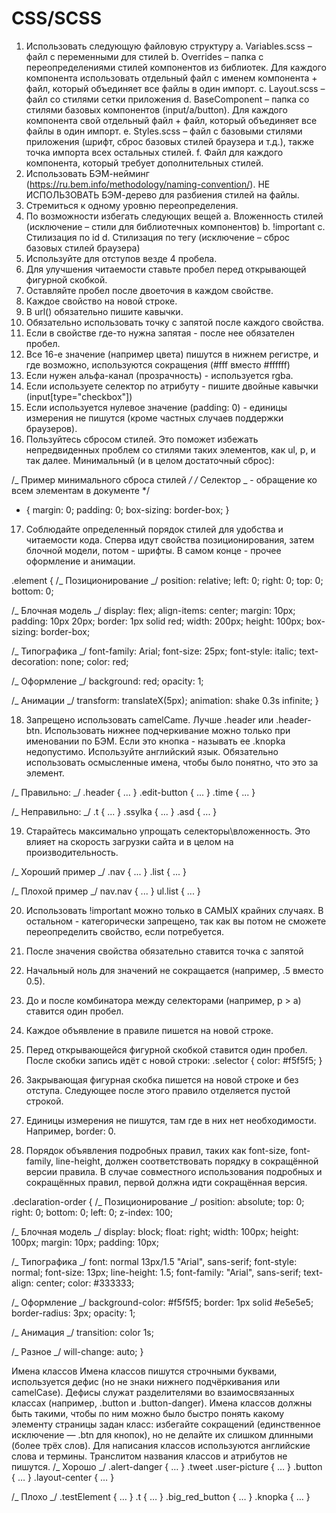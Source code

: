 # CSS/SCSS

1. Использовать следующую файловую структуру
   a. Variables.scss – файл с переменными для стилей
   b. Overrides – папка с переопределениями стилей компонентов из библиотек. Для каждого компонента использовать отдельный файл с именем компонента + файл, который объединяет все файлы в один импорт.
   c. Layout.scss – файл со стилями сетки приложения
   d. BaseComponent – папка со стилями базовых компонентов (input/a/button). Для каждого компонента свой отдельный файл + файл, который объединяет все файлы в один импорт.
   e. Styles.scss – файл с базовыми стилями приложения (шрифт, сброс базовых стилей браузера и т.д.), также точка импорта всех остальных стилей.
   f. Файл для каждого компонента, который требует дополнительных стилей.
2. Использовать БЭМ-нейминг (https://ru.bem.info/methodology/naming-convention/). НЕ ИСПОЛЬЗОВАТЬ БЭМ-дерево для разбиения стилей на файлы.
3. Стремиться к одному уровню переопределения.
4. По возможности избегать следующих вещей
   a. Вложенность стилей (исключение – стили для библиотечных компонентов)
   b. !important
   c. Стилизация по id
   d. Стилизация по тегу (исключение – сброс базовых стилей браузера)
5. Используйте для отступов везде 4 пробела.
6. Для улучшения читаемости ставьте пробел перед открывающей фигурной скобкой.
7. Оставляйте пробел после двоеточия в каждом свойстве.
8. Каждое свойство на новой строке.
9. В url() обязательно пишите кавычки.
10. Обязательно использовать точку с запятой после каждого свойства.
11. Если в свойстве где-то нужна запятая - после нее обязателен пробел.
12. Все 16-е значение (например цвета) пишутся в нижнем регистре, и где возможно, используются сокращения (#fff вместо #ffffff)
13. Если нужен альфа-канал (прозрачность) - используется rgba.
14. Если используете селектор по атрибуту - пишите двойные кавычки (input[type="checkbox"])
15. Если используется нулевое значение (padding: 0) - единицы измерения не пишутся (кроме частных случаев поддержки браузеров).
16. Пользуйтесь сбросом стилей. Это поможет избежать непредвиденных проблем со стилями таких элементов, как ul, p, и так далее. Минимальный (и в целом достаточный сброс):

/_ Пример минимального сброса стилей _/
/_ Селектор _ - обращение ко всем элементам в документе \*/

- {
  margin: 0;
  padding: 0;
  box-sizing: border-box;
  }

17. Соблюдайте определенный порядок стилей для удобства и читаемости кода. Сперва идут свойства позиционирования, затем блочной модели, потом - шрифты. В самом конце - прочее оформление и анимации.

.element {
/_ Позиционирование _/
position: relative;
left: 0;
right: 0;
top: 0;
bottom: 0;

/_ Блочная модель _/
display: flex;
align-items: center;
margin: 10px;
padding: 10px 20px;
border: 1px solid red;
width: 200px;
height: 100px;
box-sizing: border-box;

/_ Типографика _/
font-family: Arial;
font-size: 25px;
font-style: italic;
text-decoration: none;
color: red;

/_ Оформление _/
background: red;
opacity: 1;

/_ Анимации _/
transform: translateX(5px);
animation: shake 0.3s infinite;
}

18. Запрещено использовать camelCame. Лучше .header или .header-btn. Использовать нижнее подчеркивание можно только при именовании по БЭМ.
Если это кнопка - называть ее .knopka недопустимо. Используйте английский язык. Обязательно использовать осмысленные имена, чтобы было понятно, что это за элемент.

/_ Правильно: _/
.header { ... }
.edit-button { ... }
.time { ... }

/_ Неправильно: _/
.t { ... }
.ssylka { ... }
.asd { ... }

19. Старайтесь максимально упрощать селекторы\вложенность. Это влияет на скорость загрузки сайта и в целом на производительность.

/_ Хороший пример _/
.nav { ... }
.list { ... }

/_ Плохой пример _/
nav.nav { ... }
ul.list { ... }

20. Использовать !important можно только в САМЫХ крайних случаях. В остальном - категорически запрещено, так как вы потом не сможете переопределить свойство, если потребуется.

21. После значения свойства обязательно ставится точка с запятой

22. Начальный ноль для значений не сокращается (например, .5 вместо 0.5).

23. До и после комбинатора между селекторами (например, p > a) ставится один пробел.

24. Каждое объявление в правиле пишется на новой строке.

25. Перед открывающейся фигурной скобкой ставится один пробел. После скобки запись идёт с новой строки:
.selector {
color: #f5f5f5;
}

26. Закрывающая фигурная скобка пишется на новой строке и без отступа. Следующее после этого правило отделяется пустой строкой.
27. Единицы измерения не пишутся, там где в них нет необходимости. Например, border: 0.

28. Порядок объявления подробных правил, таких как font-size, font-family, line-height, должен соответствовать порядку в сокращённой версии правила. В случае совместного использования подробных и сокращённых правил, первой должна идти сокращённая версия.

.declaration-order {
/_ Позиционирование _/
position: absolute;
top: 0;
right: 0;
bottom: 0;
left: 0;
z-index: 100;

/_ Блочная модель _/
display: block;
float: right;
width: 100px;
height: 100px;
margin: 10px;
padding: 10px;

/_ Типографика _/
font: normal 13px/1.5 "Arial", sans-serif;
font-style: normal;
font-size: 13px;
line-height: 1.5;
font-family: "Arial", sans-serif;
text-align: center;
color: #333333;

/_ Оформление _/
background-color: #f5f5f5;
border: 1px solid #e5e5e5;
border-radius: 3px;
opacity: 1;

/_ Анимация _/
transition: color 1s;

/_ Разное _/
will-change: auto;
}

Имена классов
Имена классов пишутся строчными буквами, используется дефис (но не знаки нижнего подчёркивания или camelCase). Дефисы служат разделителями во взаимосвязанных классах (например, .button и .button-danger).
Имена классов должны быть такими, чтобы по ним можно было быстро понять какому элементу страницы задан класс: избегайте сокращений (единственное исключение — .btn для кнопок), но не делайте их слишком длинными (более трёх слов).
Для написания классов используются английские слова и термины. Транслитом названия классов и атрибутов не пишутся.
/_ Хорошо _/
.alert-danger { … }
.tweet .user-picture { … }
.button { … }
.layout-center { … }

/_ Плохо _/
.testElement { … }
.t { … }
.big_red_button { … }
.knopka { … }
